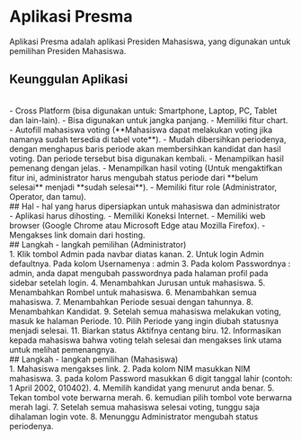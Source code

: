 # Aplikasi Presma
Aplikasi Presma adalah aplikasi Presiden Mahasiswa, yang digunakan untuk pemilihan Presiden Mahasiswa. 
<br />
## Keunggulan Aplikasi 
<br />
- Cross Platform (bisa digunakan untuk: Smartphone, Laptop, PC, Tablet dan lain-lain).
- Bisa digunakan untuk jangka panjang.
- Memiliki fitur chart.
- Autofill mahasiswa voting (**Mahasiswa dapat melakukan voting jika namanya sudah tersedia di tabel vote**).
- Mudah dibersihkan periodenya, dengan menghapus baris periode akan membersihkan kandidat dan hasil voting. Dan periode tersebut bisa digunakan kembali.
- Menampilkan hasil pemenang dengan jelas.
- Menampilkan hasil voting (Untuk mengaktifkan fitur ini, administrator harus mengubah status periode dari **belum selesai** menjadi **sudah selesai**).
- Memiliki fitur role (Administrator, Operator, dan tamu).
<br />
## Hal - hal yang harus dipersiapkan untuk mahasiswa dan administrator
<br />
- Aplikasi harus dihosting.
- Memiliki Koneksi Internet.
- Memiliki web browser (Google Chrome atau Microsoft Edge atau Mozilla Firefox).
- Mengakses link domain dari hosting.
<br />
## Langkah - langkah pemilihan (Administrator)
<br />
1. Klik tombol Admin pada navbar diatas kanan.
2. Untuk login Admin defaultnya. Pada kolom Usernamenya : admin
3. Pada kolom Passwordnya : admin, anda dapat mengubah passwordnya pada halaman profil pada sidebar setelah login.
4. Menambahkan Jurusan untuk mahasiswa.
5. Menambahkan Rombel untuk mahasiswa.
6. Menambahkan semua mahasiswa.
7. Menambahkan Periode sesuai dengan tahunnya.
8. Menambahkan Kandidat.
9. Setelah semua mahasiswa melakukan voting, masuk ke halaman Periode.
10. Pilih Periode yang ingin diubah statusnya menjadi selesai.
11. Biarkan status Aktifnya centang biru.
12. Informasikan kepada mahasiswa bahwa voting telah selesai dan mengakses link utama untuk melihat pemenangnya. 
<br />
## Langkah - langkah pemilihan (Mahasiswa)
<br />
1. Mahasiswa mengakses link.
2. Pada kolom NIM masukkan NIM mahasiswa.
3. pada kolom Password masukkan 6 digit tanggal lahir (contoh: 1 April 2002, 010402).
4. Memilih kandidat yang menurut anda benar.
5. Tekan tombol vote berwarna merah.
6. kemudian pilih tombol vote berwarna merah lagi.
7. Setelah semua mahasiswa selesai voting, tunggu saja dihalaman login vote.
8. Menunggu Administrator mengubah status periodenya.
<br />

